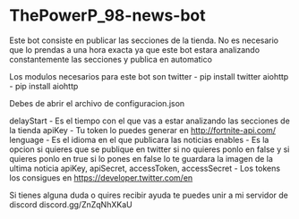 # ThePowerP_98-news-bot
Este bot consiste en publicar las secciones de la tienda. No es necesario que lo prendas a una hora exacta ya que este bot estara analizando constantemente las secciones y publica en automatico

Los modulos necesarios para este bot son
twitter - pip install twitter
aiohttp - pip install aiohttp

Debes de abrir el archivo de configuracion.json

delayStart - Es el tiempo con el que vas a estar analizando las secciones de la tienda
apiKey - Tu token lo puedes generar en http://fortnite-api.com/
lenguage - Es el idioma en el que publicara las noticias
enables - Es la opcion si quieres que se publique en twitter si no quieres ponlo en false y si quieres ponlo en true si lo pones en false lo te guardara la imagen de la ultima noticia
apiKey, apiSecret, accessToken, accessSecret - Los tokens los consigues en https://developer.twitter.com/en 

Si tienes alguna duda o quires recibir ayuda te puedes unir a mi servidor de discord discord.gg/ZnZqNhXKaU
